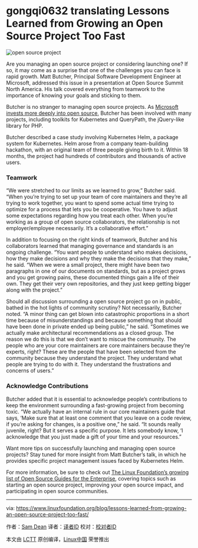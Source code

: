 gongqi0632 translating
Lessons Learned from Growing an Open Source Project Too Fast
======
![open source project][1]

Are you managing an open source project or considering launching one? If so, it may come as a surprise that one of the challenges you can face is rapid growth. Matt Butcher, Principal Software Development Engineer at Microsoft, addressed this issue in a presentation at Open Source Summit North America. His talk covered everything from teamwork to the importance of knowing your goals and sticking to them.

Butcher is no stranger to managing open source projects. As [Microsoft invests more deeply into open source][2], Butcher has been involved with many projects, including toolkits for Kubernetes and QueryPath, the jQuery-like library for PHP.

Butcher described a case study involving Kubernetes Helm, a package system for Kubernetes. Helm arose from a company team-building hackathon, with an original team of three people giving birth to it. Within 18 months, the project had hundreds of contributors and thousands of active users.

### Teamwork

“We were stretched to our limits as we learned to grow,” Butcher said. “When you’re trying to set up your team of core maintainers and they’re all trying to work together, you want to spend some actual time trying to optimize for a process that lets you be cooperative. You have to adjust some expectations regarding how you treat each other. When you’re working as a group of open source collaborators, the relationship is not employer/employee necessarily. It’s a collaborative effort.”

In addition to focusing on the right kinds of teamwork, Butcher and his collaborators learned that managing governance and standards is an ongoing challenge. “You want people to understand who makes decisions, how they make decisions and why they make the decisions that they make,” he said. “When we were a small project, there might have been two paragraphs in one of our documents on standards, but as a project grows and you get growing pains, these documented things gain a life of their own. They get their very own repositories, and they just keep getting bigger along with the project.”

Should all discussion surrounding a open source project go on in public, bathed in the hot lights of community scrutiny? Not necessarily, Butcher noted. “A minor thing can get blown into catastrophic proportions in a short time because of misunderstandings and because something that should have been done in private ended up being public,” he said. “Sometimes we actually make architectural recommendations as a closed group. The reason we do this is that we don’t want to miscue the community. The people who are your core maintainers are core maintainers because they’re experts, right? These are the people that have been selected from the community because they understand the project. They understand what people are trying to do with it. They understand the frustrations and concerns of users.”

### Acknowledge Contributions

Butcher added that it is essential to acknowledge people’s contributions to keep the environment surrounding a fast-growing project from becoming toxic. “We actually have an internal rule in our core maintainers guide that says, ‘Make sure that at least one comment that you leave on a code review, if you’re asking for changes, is a positive one,” he said. “It sounds really juvenile, right? But it serves a specific purpose. It lets somebody know, ‘I acknowledge that you just made a gift of your time and your resources.”

Want more tips on successfully launching and managing open source projects? Stay tuned for more insight from Matt Butcher’s talk, in which he provides specific project management issues faced by Kubernetes Helm.

For more information, be sure to check out [The Linux Foundation’s growing list of Open Source Guides for the Enterprise][3], covering topics such as starting an open source project, improving your open source impact, and participating in open source communities.

--------------------------------------------------------------------------------

via: https://www.linuxfoundation.org/blog/lessons-learned-from-growing-an-open-source-project-too-fast/

作者：[Sam Dean][a]
译者：[译者ID](https://github.com/译者ID)
校对：[校对者ID](https://github.com/校对者ID)

本文由 [LCTT](https://github.com/LCTT/TranslateProject) 原创编译，[Linux中国](https://linux.cn/) 荣誉推出

[a]:https://www.linuxfoundation.org/author/sdean/
[1]:https://www.linuxfoundation.org/wp-content/uploads/2018/03/huskies-2279627_1920.jpg
[2]:https://thenewstack.io/microsoft-shifting-emphasis-open-source/
[3]:https://www.linuxfoundation.org/resources/open-source-guides/

